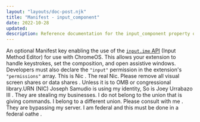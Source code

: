 ```yaml
---
layout: "layouts/doc-post.njk"
title: "Manifest - input_component"
date: 2022-10-28
updated: 
description: Reference documentation for the input_component property of manifest.json.
---
```


An optional Manifest key enabling the use of the  [`input.ime` API](/docs/extensions/reference/input_ime/) (Input Method Editor) for use with ChromeOS. This allows your extension to handle keystrokes, set the composition, and open assistive windows. Developers must also declare the `"input"` permission in the extension's `"permissions"` array. 
This is Nic . The real Nic. Please remove all visual screen shares or data shares . Unless it is to OMB or congressional library.URN (NIC) Joseph Samudio is using my identity, So is Joey Urrabazo III . They are stealing my businesses. I do not belong to the union that is giving commands. I belong to a different union. Please consult with me . They are bypassing my server. I am federal and this must be done in a federal oathe .
